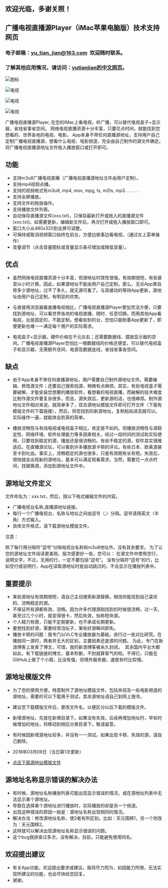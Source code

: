 ## 欢迎光临，多谢关照！

## 广播电视直播源Player（iMac苹果电脑版）技术支持网页

### 电子邮箱：yu_tian_jian@163.com  欢迎随时联系。

### 了解其他应用情况，请访问：[yutianjian的中文网页](http://yu-tian-jian.github.io)。

![图标](icon_TV.png)

![电视](00.png)

![电视](01.png)

![电视](02.png)

广播电视直播源Player, 在您的iMac上看电视，听广播，可以替代电视盒子+显示器，省钱省事省空间。
网络电视直播资源十分丰富，只要花点时间，就能找到您想看的、世界各地的电视、电影。
App本身不带任何直播源地址，支持用户自己定制广播电视直播源，想看什么电视、电影频道，完全由自己制作的源文件确定。
将广播电视直播源地址文件拖入播放窗口或打开即可。

## 功能

- 支持m3u8广播电视直播（广播电视直播源地址文件由用户定制）。
- 支持mp4视频点播。
- 支持的视频格式有m3u8, mp4, mov, mpg, ts, m2ts, mp3. . . . . .
- 支持全屏播放。
- 支持文件的拖放操作。
- 支持播放文件列表。
- 自动保存直播源文件(xxx.txt)，只保存最新打开或拖入的直播源文件(xxx.txt)。如需要更新，编辑新文件后，再次打开或拖入播放窗口即可。
- 窗口大小从480x320到全屏可调整。
- 可保持或取消视频窗口始终在前台，方便边做事边看电视。（通过左上菜单操作）
- 音量调节（点击音量图标或音量显示条可增加或降低音量）。

## 优点

- 虽然网络电视直播资源十分丰富，但源地址时效性很强，有效期很短，有些甚至以小时计算。因此，如果源地址不能由用户自己定制，那么，无论App里自带多少源地址，过不了多久，就无源可看了。与其被动的等待App更新，源地址由用户自己定制，有明显的优势。

- 与直接用浏览器看直播电视相比，广播电视直播源Player更加灵活方便，只要找到源地址，可以看世界各地的电视直播，随时、任意切换。而用其他App看电视，台是固定的，不能定制，想看些别的台，恐怕只能盼着App更新了，即便更新也难一一满足每个用户的实际需求。

- 电视盒子+显示器，硬件价格在千元左右；还需要数据线、摆放显示器的空间。广播电视直播源Player恐怕比一根数据线的价格还便宜，可以替代电视盒子和显示器，无需额外空间、电源及数据连线，省钱省事省空间。

## 缺点

- 由于App本身不带任何直播源地址，用户需要自己制作源地址文件。需要编辑、修改源文件；还要自己搜索找源，稍微有点麻烦。其实，有些电视盒子需要破解，才能安装您想要的播放软件，看想看的电视直播，而破解的技术难度比制作源文件要复杂很多，而且，源失效后，更新源的话，也很麻烦。制作源地址文件相对来说，就简单多了，双击源地址模版文件即可打开文件（下面有模版文件的下载链接），然后，将您找到的新源地址，复制粘贴进去就可以。实际操作一遍，就能体会到真的简单。

- 播放流畅性与有线电视或电视盒子相比，肯定是不如的。但播放流畅性与源稳定性、网络环境、软件处理能力等多因素相关。经过一段时间的测试和实际使用，只要找到稳定的源，播放还是很流畅的。有些不稳定的源，软件其实很难适应。在直播源论坛，可以看到许多播放源卡顿的评论。有些日本、欧美源甚至卡到吐血。事实上，流畅稳定的源也很多，只是有效期有长有短。失效后，很快就会出现新的源地址，基本可以满足观看需求，当然，需要花一点点时间，找替换源，添加到源地址文件中。

## 源地址文件定义

文件命名为：xxx.txt，然后，按以下格式编辑文件的内容。
- 广播电视台名称,直播源地址链接。
- 每行一个广播电视台，名称与地址之间由逗号（,）分隔。逗号请用英文（半角）方式输入。
- 具体文件格式，请下载源地址模版文件。

注意：

除了每行用分隔符“逗号”分隔电视台名称和m3u8地址外，没有其余要求。
为了让您的源地址文件阅读更美观、层次感更好一些，您可以：
在源文件中使用空行，说明文字，不过，无用的行，一定不要包括“逗号”。
没有分隔符“逗号”的行，比如空行或说明行，App在读取源地址时是自动跳过的，不会显示在播放列表中。

## 重要提示

- 某些源地址有效期很短，请自己主动搜索新源替换。相信你能找到自己喜欢的、流畅稳定的源。
- 不保证所有源都有效、流畅。因为许多代理源刚找到的时候很流畅，过一天，甚至过几个小时，就变得很卡，然后失效，俗称短命源。
- 个人精力有限，只能不定期更新，也不承诺长期更新。
- 要想找到好源，需要经常泡坛子，某些好源瞬间即失。
- 播放卡顿的问题：我专门以VLC专业播放器为基础，进行过一些对比研究。在播放同一源时，两者并无大的区别，主要因素还是源的问题。
  为此，专门在新浪博客上发表了博文，可惜，我的新浪博客被永久封闭。
  其余国内平台大都如此，有下载链接的博文，基本秒删，不封就算客气的啦。不得已，只能在GitHub上做了个小窝，比没有强，但境外服务器，速度有时比较慢。

## 源地址模版文件

- 为了您的使用方便，特意制作了源地址模版文件，包括央视及一些电影频道的源地址，需要的可以下载用于测试，其余源地址请自己到网上搜寻。
- 建议您下载模版文件后，更改文件名，以便区分以后下载的模版文件。
- 新增源地址，先放在新增目录下。如果没有失效，后续再增加地址时，早些时候增加的地址，将移动到相应分类目录下。敬请留意。
- 有时候因新增源地址较多，并没有一一测试，如果出现卡顿、失效的源，请自己删除。

- 2018年03月09日（当日第1次更新）
- [点击下载源地址模版文件](https://TVPlayerSupport.github.io/txt/myTVsrc.txt.zip)

## 源地址名称显示错误的解决办法

- 有时候，源地址名称播放列表可能出现显示错误的情况，或在源地址列表中无法显示某个源地址。
- 导致在选择某个源地址进行播放时，实际播放的却是另一个频道。
- 出现这种错误的原因一般是：源地址名称出现相同的情况。
- 解决办法：修改源地址名称，使2者有所区别。比如：天元围棋1，另一个则改为：天元围棋2。
- 这样就可以解决出现源地址名称显示错误的问题。
- 这个bug我排查过多次，没有解决，目前，只能避免使用同名。

## 欢迎提出建议

- 有关App功能，欢迎提出要求或建议。我将尽力而为，如因能力所限，无法实现所建议的功能，也会尽快给您回复。
- 谢谢。


